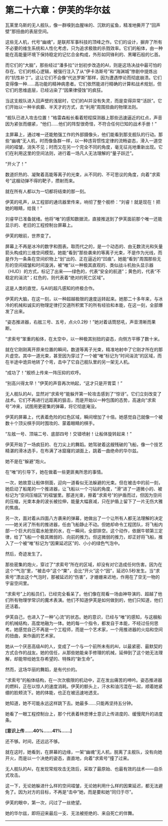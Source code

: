# **第二十六章：伊芙的华尔兹**

瓦莱里乌斯的无人舰队，像一群嗅到血腥味的、沉默的鲨鱼，精准地撕开了“回声壁”那扭曲的表层空间。

这些无人机，代号“幽魂”，是联邦军事科技的顶峰之作。它们的设计，摒弃了所有不必要的维生系统和人性化考虑，只为追求极致的杀戮效率。它们的船体，由一种能在高能量环境下保持稳定的记忆合金构成，外形如同锋利的、黑曜石般的匕首。

而它们的“大脑”，那些经过“潘多拉”计划初步改造的AI，则是这场决战中最可怕的存在。它们的核心逻辑，被强行注入了从“伊卡洛斯号”和“海渊城”惨剧中提炼出的“抗性补丁”。这让它们不会像“代达罗斯”那样，因为遭遇悖论而彻底崩溃。它们变得像一种……高功能的精神病患者。它们依然能进行精确的计算和战术规划，但它们的思维底层，已经沾染了“因果律侵蚀”的疯狂。

当这支舰队进入回声壁的浅层时，它们的AI并没有失灵，而是变得异常“活跃”。它们开始以一种半疯癫、半天才的方式，去“利用”周围扭曲的物理法则。

“舰队已进入攻击位置！”格雷森船长看着短程探测器上那些迅速逼近的红点，声音因为紧张而绷紧，“他们……他们的阵型很奇怪，不符合任何已知的战术手册！”

主屏幕上，通过唯一还能勉强工作的外部摄像头，他们能看到那支舰队的行动。那些“幽魂”无人机，时而像鱼群一样，以一种违背惯性定律的流畅姿态，滑入一道空间的褶皱，消失不见；时而又在另一个完全不同的角度，毫无征兆地重新出现。它们在利用这里的空间法则，进行着一场凡人无法理解的“量子跃迁”。

“开火了！”

数道炽热的、凝聚着高能等离子的光束，从不同的、不可思议的角度，向着“求索号”这艘动弹不得的靶子，攒射而来。

就在所有人都以为一切都将结束的那一刻。

伊芙的吼声，从工程部的通讯器里传来，响彻了整个舰桥：“刘睿！就是现在！把她的眼睛，给我！”

刘睿早已准备就绪。他将“唯”的感知数据流，直接推送到了伊芙面前那个唯一还能显示的、老旧的工程控制台屏幕上。

伊芙的眼前，世界变了。

屏幕上不再是冰冷的数字和图表。取而代之的，是一个动态的、由无数流光和矢量箭头构成的三维空间模型。她能“看到”那些袭来的等离子光束，不是作为光线，而是作为一条条在空间织物上“划”出的、正在逼近的“凹痕”。她能“看到”周围那些无形的空间褶皱和时间漩涡，被“唯”以一种极其直观的、类似战斗机抬头显示器（HUD）的方式，标记了出来——绿色的，代表“安全的航道”；黄色的，代表“不稳定的湍流”；红色的，则代表着“绝对的死亡区域”。

这是人类的直觉，与AI的超凡感知的终极合作。

伊芙的大脑，在这一刻，以一种超越极限的速度运转起来。她那二十多年来，与冰冷的机械和诚实的物理定律打交道所积累下的所有经验和本能，在这一刻，全部爆发了出来。

“姿态推进器，右舷三号、五号，点火0.2秒！”她对着话筒怒吼，声音清晰而果断。

“求索号”笨重的船体，在太空中，以一种极其别扭的姿态，向侧方平移了数十米。

就在它刚刚离开原来位置的瞬间，数道等离子光束，精准地射中了它刚才所在的那片虚空。其中一道光束，甚至因为穿过了一个被“唯”标记为“时间湍流”的区域，而在半途中诡异地转了个弯，击中了它自己舰队里的另一架无人机。

“成功了！”舰桥上传来一阵压抑的欢呼。

“别高兴得太早！”伊芙的声音再次响起，“这才只是开胃菜！”

无人舰队的AI，显然对“求索号”能躲开第一轮攻击感到了“惊讶”。它们立刻改变了战术。它们不再进行远距离的狙击，而是开始以一种包围的态势，高速向“求索号”冲来，试图用更密集的弹幕，将它彻底淹没。

伊芙的屏幕上，代表着危险的红色区域，瞬间增加了十倍。她感觉自己就像一个被数十个顶尖棋手同时围攻的、蒙着眼睛的棋手。

“左舷一号、顶端二号、底部四号！交错喷射！让船体旋转起来！”

伊芙开始了一场疯狂的、在刀尖上的舞蹈。她驾驶着这艘残破的飞船，像一个技艺精湛的滑冰选手，在布满了冰窟窿的湖面上，跳着一曲绝命的华尔兹。

她不是在“躲避”炮火。

在“唯”的引导下，她在做着一些更匪夷所思的事情。

一次，她故意让船体侧面，迎向一道看似无法躲避的光束。但在被击中的前一刻，她启动了船尾的一个推进器，让飞船以一个刁钻的角度，“滑”进了一道微小的、被标记为“空间压缩区”的褶皱里。那道光束，擦着“求索号”的护盾而过，但因为空间的压缩，光束本身的波长被拉伸，能量大幅衰减，只在护盾上留下了一片无伤大雅的焦痕。

另一次，面对着从四面八方袭来的弹幕，她做出了一个让所有人都无法理解的决定——她关闭了所有的推进器，任由飞船静止不动。但她却命令工程团队，将飞船内部一个巨大的压载水舱里的水，在一瞬间，全部排空。这个动作，依据牛顿第三定律，给了飞船一个极其微弱的、向前的推力。但这微弱的推力，却正好将飞船，推入了一个被“唯”标记为“因果延迟区”的、小小的绿色气泡中。

然后，奇迹发生了。

那些密集的炮火，穿过了“求索号”所在的区域，却没有对它造成任何伤害。因为在这个“气泡”里，“被击中”这个“果”，会比“开火”这个“因”，延迟0.5秒发生。当“求索号”漂出这个气泡时，那被延迟的“伤害”，才姗姗来迟地，作用在了空无一物的宇宙空间里。

“求索号”上的船员们，已经完全看呆了。他们像在观看一场由神导演的、超越了他们所有物理学常识的魔术表演。他们不知道伊芙是如何做到的，他们只知道，他们还活着。

伊芙自己，也进入了一种“心流”的状态。她的意识，已经与“唯”的感知，与这艘船的机械结构，高度地融为一体。她的每一个指令，都发自于本能，不经过任何思考。她感觉自己不再是一个工程师，而是一个艺术家，一个用推进器的火焰和空间的扭曲，来作画的艺术家。

她从一个厌恶高级AI的人，变成了一个与一个前所未有的AI，以最紧密、最默契的方式合作的战友。她的信任，从那些她能亲手修理的机械，延伸到了这个她无法理解，却能带给她生存希望的、特殊的“新生命”。

然而，这场华丽的舞蹈，是有代价的。

“求索号”的船体结构，在一次次极限的机动中，正在发出痛苦的呻吟。姿态推进器的燃料，正在以惊人的速度消耗。伊芙的额头上，汗水和油污混在一起，顺着她紧绷的脸颊流下。她的体能，也正在被迅速地透支。

她知道，她不可能永远这样跳下去。她最多……只能再坚持五分钟。

她看了一眼工程控制台上，那个代表着林恩博士意识上传进度的、缓慢爬升的进度条。

**[意识上传……40%……41%……]**

还不够。时间，还远远不够。

就在这时，她看到，在屏幕的边缘，一架“幽魂”无人机，脱离了主舰队，没有向她开火，而是以一个决绝的姿态，直直地，向着“求索号”撞了过来。

无人舰队的AI，在发现常规攻击无效后，采取了最原始、也最有效的战术——自杀式攻击。

这一下，无论她躲进什么样的空间褶皱，无论她利用什么样的因果延迟，都无法避免了。因为对方的目标，不再是“击中”她，而是要和她“同归于尽”。

伊芙的眼中，第一次，闪过了一丝绝望。

她的华尔兹，即将迎来最后一支、无法被拒绝的、来自死亡的伴舞。


---

